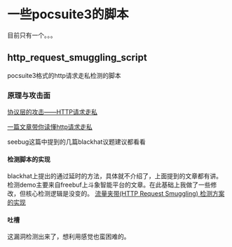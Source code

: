 # 一些pocsuite3的脚本
目前只有一个。。。
## http_request_smuggling_script
pocsuite3格式的http请求走私检测的脚本
### 原理与攻击面

[协议层的攻击——HTTP请求走私](https://paper.seebug.org/1048/)

[一篇文章带你读懂http请求走私](http://blog.zeddyu.info/2019/12/05/HTTP-Smuggling/)

seebug这篇中提到的几篇blackhat议题建议都看看
#### 检测脚本的实现
blackhat上提出的通过延时的方法，具体就不介绍了，上面提到的文章都有讲。
检测demo主要来自freebuf上斗象智能平台的文章。在此基础上我做了一些修改，但核心检测逻辑是没变的。
[流量夹带(HTTP Request Smuggling) 检测方案的实现](https://www.freebuf.com/news/231050.html)
#### 吐槽
这漏洞检测出来了，想利用感觉也蛮困难的。

